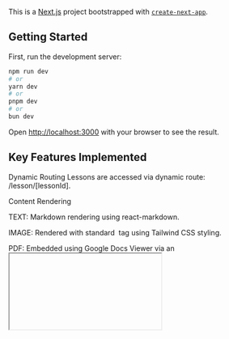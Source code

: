 This is a [Next.js](https://nextjs.org) project bootstrapped with [`create-next-app`](https://nextjs.org/docs/app/api-reference/cli/create-next-app).

## Getting Started

First, run the development server:

```bash
npm run dev
# or
yarn dev
# or
pnpm dev
# or
bun dev
```

Open [http://localhost:3000](http://localhost:3000) with your browser to see the result.

## Key Features Implemented

Dynamic Routing
Lessons are accessed via dynamic route: /lesson/[lessonId].

Content Rendering

TEXT: Markdown rendering using react-markdown.

IMAGE: Rendered with standard <img> tag using Tailwind CSS styling.

PDF: Embedded using Google Docs Viewer via an <iframe>.

VIDEO: Embedded YouTube player with auto-complete tracking on video end.

Lesson Completion Tracking

Video lessons: automatically marked as complete when video ends.

Other lesson types: manually marked using "Mark as Completed" button.

State Management

Uses global AppContext to track completed lessons across the app.

Responsive UI

Built with Tailwind CSS.

Supports dark mode and mobile responsiveness.

## Assumptions Made

The lessons data is static and hardcoded; in a real-world scenario, this would come from an API or CMS.

PDF files are rendered using Google Docs Viewer, requiring an internet connection.

Only YouTube links are supported for video lessons.

No authentication system is implemented; user identity and lesson tracking are local.

All lessons strictly fall under one of the four content types: TEXT, IMAGE, PDF, or VIDEO.
